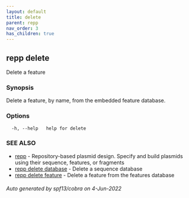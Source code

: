 ```yaml
---
layout: default
title: delete
parent: repp
nav_order: 3
has_children: true
---
```

## repp delete

Delete a feature

### Synopsis

Delete a feature, by name, from the embedded feature database.

### Options

```
  -h, --help   help for delete
```

### SEE ALSO

* [repp](repp)	 - 
Repository-based plasmid design. Specify and build plasmids using
their sequence, features, or fragments
* [repp delete database](repp_delete_database)	 - Delete a sequence database
* [repp delete feature](repp_delete_feature)	 - Delete a feature from the features database

###### Auto generated by spf13/cobra on 4-Jun-2022
